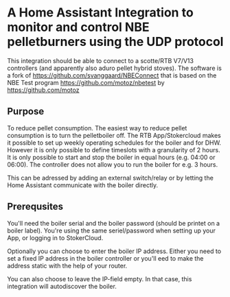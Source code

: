# A Home Assistant Integration to monitor and control NBE pelletburners using the  UDP protocol

This integration should be able to connect to a scotte/RTB V7/V13 controllers (and apparently also aduro pellet hybrid stoves). The software is a fork of https://github.com/svanggaard/NBEConnect that is based on the NBE Test program https://github.com/motoz/nbetest by https://github.com/motoz

## Purpose

To reduce pellet consumption. The easiest way to reduce pellet consumption is to turn the pelletboiler off. The RTB App/Stokercloud makes it 
possible to set up weekly operating schedules for the boiler and for DHW. However it is only possible to define timeslots with a granularity 
of 2 hours. It is only possible to start and stop the boiler in equal hours (e.g. 04:00 or 06:00). The controller does not allow you to run the boiler for e.g. 3 hours. 

This can be adressed by adding an external switch/relay or by letting the Home Assistant communicate with the boiler directly. 

## Prerequsites

You'll need the boiler serial and the boiler password (should be printet on a boiler label). You're using the same seriel/password when setting up your App, or logging in to StokerCloud.

Optionally you can choose to enter the boiler IP address. Either you need to set a fixed IP address in the boiler controller or you'll eed to make the address static with the help of your router. 

You can also choose to leave the IP-field empty. In that case, this integration will autodiscover the boiler. 

